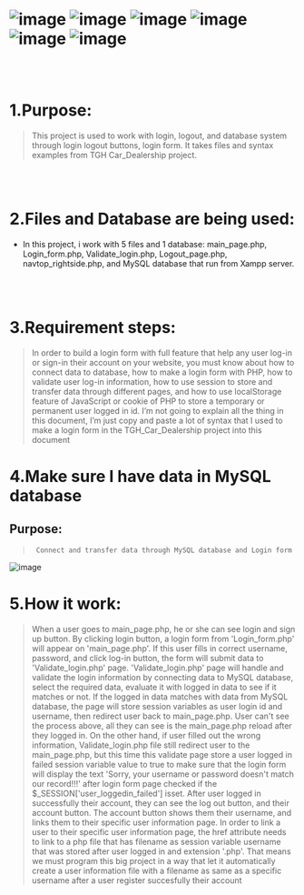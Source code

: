 #  ![image](https://img.shields.io/badge/JavaScript-black?style=for-the-badge&logo=javascript)  ![image](https://img.shields.io/badge/HTML5-black?style=for-the-badge&logo=html5) ![image](https://img.shields.io/badge/CSS3-black?style=for-the-badge&logo=css3)  ![image](https://img.shields.io/badge/Bootstrap-white?style=for-the-badge&logo=bootstrap) ![image](https://img.shields.io/badge/PHP-white?style=for-the-badge&logo=php) ![image](https://img.shields.io/badge/MYSQL-white?style=for-the-badge&logo=mysql) 

<br>
<br>

# 1.Purpose:

> This project is used to work with login, logout, and database system through login logout buttons, login form. It takes files and syntax examples from TGH Car_Dealership project.


<br>
<br>

# 2.Files and Database are being used:

- In this project, i work with 5 files and 1 database: main_page.php, Login_form.php, Validate_login.php, Logout_page.php, navtop_rightside.php, and MySQL database that run from Xampp server.

<br>
<br>

# 3.Requirement steps:

> In order to build a login form with full feature that help any user log-in or sign-in their account on your website, you must know about how to connect data to database, how to make a login form with PHP, how to validate user log-in information, how to use session to store and transfer data through different pages, and how to use localStorage feature of JavaScript or cookie of PHP to store a temporary or permanent user logged in id. I’m not going to explain all the thing in this document, I’m just copy and paste a lot of syntax that I used to make a login form in the TGH_Car_Dealership project into this document


# 4.Make sure I have data in MySQL database

##  Purpose: 
>      Connect and transfer data through MySQL database and Login form

![image](https://user-images.githubusercontent.com/82598726/180510071-6d088a23-a016-429e-8c32-6a1e9916c87d.png)




# 5.How it work:
> When a user goes to main_page.php, he or she can see login and sign up button.
> By clicking login button, a login form from 'Login_form.php' will appear on 'main_page.php'. If this user fills in correct username, password, and click log-in button, the form will submit data to 'Validate_login.php' page. 
> 'Validate_login.php' page will handle and validate the login information by connecting data to MySQL database, select the required data, evaluate it with logged in data to see if it matches or not.
>  If the logged in data matches with data from MySQL database, the page will store session variables as user login id and username, then redirect user back to main_page.php.
>  User can't see the process above, all they can see is the main_page.php reload after they logged in. 
>  On the other hand, if user filled out the wrong information, Validate_login.php file still redirect user to the main_page.php, but this time this validate page store a user logged in failed session variable value to true to make sure that the login form will display the text 'Sorry, your username or password doesn't match our record!!!' after login form page checked if the $_SESSION['user_loggedin_failed'] isset.
> After user logged in successfully their account, they can see the log out button, and their account button. The account button shows them their username, and links them to their specific user information page.
> In order to link a user to their specific user information page, the href attribute needs to link to a php file that has filename as session variable username that was stored after user logged in and extension '.php'.
> That means we must program this big project in a way that let it automatically create a user information file with a filename as same as a specific username after a user register succesfully their account   


